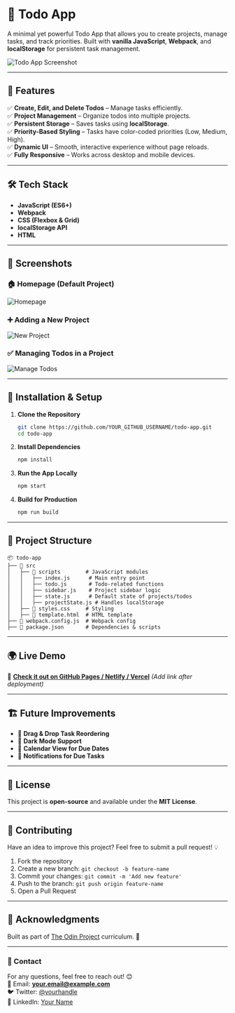 # 📌 Todo App

A minimal yet powerful Todo App that allows you to create projects, manage tasks, and track priorities. Built with **vanilla JavaScript**, **Webpack**, and **localStorage** for persistent task management.

![Todo App Screenshot](https://via.placeholder.com/1000x500?text=Todo+App+Screenshot)

---

## 🚀 Features
✅ **Create, Edit, and Delete Todos** – Manage tasks efficiently.  
✅ **Project Management** – Organize todos into multiple projects.  
✅ **Persistent Storage** – Saves tasks using **localStorage**.  
✅ **Priority-Based Styling** – Tasks have color-coded priorities (Low, Medium, High).  
✅ **Dynamic UI** – Smooth, interactive experience without page reloads.  
✅ **Fully Responsive** – Works across desktop and mobile devices.  

---

## 🛠️ Tech Stack
- **JavaScript (ES6+)**
- **Webpack**
- **CSS (Flexbox & Grid)**
- **localStorage API**
- **HTML**

---

## 📸 Screenshots
### 🏠 Homepage (Default Project)
![Homepage](https://via.placeholder.com/800x400?text=Homepage)

### ➕ Adding a New Project
![New Project](https://via.placeholder.com/800x400?text=New+Project)

### ✅ Managing Todos in a Project
![Manage Todos](https://via.placeholder.com/800x400?text=Manage+Todos)

---

## 🔧 Installation & Setup
1. **Clone the Repository**
   ```sh
   git clone https://github.com/YOUR_GITHUB_USERNAME/todo-app.git
   cd todo-app
   ```
2. **Install Dependencies**
   ```sh
   npm install
   ```
3. **Run the App Locally**
   ```sh
   npm start
   ```
4. **Build for Production**
   ```sh
   npm run build
   ```

---

## 📂 Project Structure
```
📦 todo-app
├── 📂 src
│   ├── 📂 scripts        # JavaScript modules
│   │   ├── index.js      # Main entry point
│   │   ├── todo.js       # Todo-related functions
│   │   ├── sidebar.js    # Project sidebar logic
│   │   ├── state.js      # Default state of projects/todos
│   │   ├── projectState.js # Handles localStorage
│   ├── 📜 styles.css     # Styling
│   ├── 📜 template.html  # HTML template
├── 📜 webpack.config.js  # Webpack config
├── 📜 package.json       # Dependencies & scripts
```

---

## 🌍 Live Demo
🔗 **[Check it out on GitHub Pages / Netlify / Vercel](#)** *(Add link after deployment)*

---

## 🏗️ Future Improvements
- 🔄 **Drag & Drop Task Reordering**
- 🌙 **Dark Mode Support**
- 📅 **Calendar View for Due Dates**
- 🔔 **Notifications for Due Tasks**

---

## 📜 License
This project is **open-source** and available under the **MIT License**.

---

## 🤝 Contributing
Have an idea to improve this project? Feel free to submit a pull request! 💡

1. Fork the repository
2. Create a new branch: `git checkout -b feature-name`
3. Commit your changes: `git commit -m 'Add new feature'`
4. Push to the branch: `git push origin feature-name`
5. Open a Pull Request

---

## 🎯 Acknowledgments
Built as part of [The Odin Project](https://www.theodinproject.com/) curriculum. 🚀

---

### 📩 Contact
For any questions, feel free to reach out! 😊  
📧 Email: **your.email@example.com**  
🐦 Twitter: [@yourhandle](https://twitter.com/yourhandle)  
💼 LinkedIn: [Your Name](https://linkedin.com/in/yourname)

